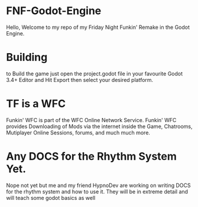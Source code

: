 # FNF-Godot-Engine
Hello, Welcome to my repo of my Friday Night Funkin' Remake in the Godot Engine.
# Building
to Build the game just open the project.godot file in your favourite Godot 3.4+ Editor and Hit Export then select your desired platform.
# TF is a WFC
Funkin' WFC is part of the WFC Online Network Service. Funkin' WFC provides Downloading of Mods via the internet inside the Game, Chatrooms, Mutiplayer Online Sessions, forums, and much much more.
# Any DOCS for the Rhythm System Yet.
Nope not yet but me and my friend HypnoDev are working on writing DOCS for the rhythm system and how to use it.
They will be in extreme detail and will teach some godot basics as well
